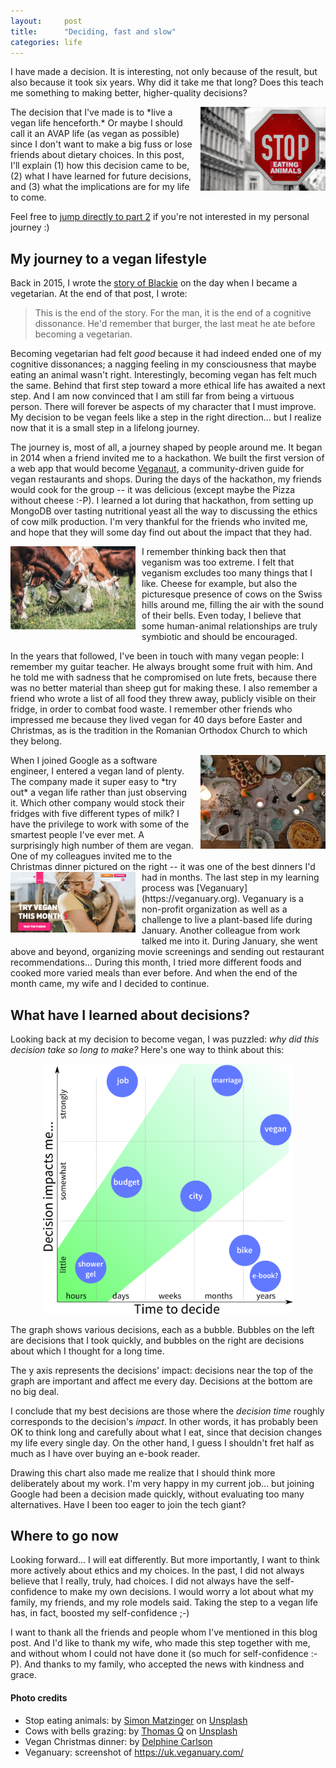 ```yaml
---
layout:     post
title:      "Deciding, fast and slow"
categories: life
---
```


I have made a decision. It is interesting, not only because of the result, but
also because it took six years. Why did it take me that long? Does this teach me
something to making better, higher-quality decisions?

<img src="/assets/pictures/thingking_fast_and_slow/simon-matzinger-stop-eating-animals.jpg" alt="Stop eating animals" class="right">
The decision that I've made is to *live a vegan life henceforth.* Or maybe I
should call it an AVAP life (as vegan as possible) since I don't want to make a
big fuss or lose friends about dietary choices. In this post, I'll explain (1)
how this decision came to be, (2) what I have learned for future decisions, and
(3) what the implications are for my life to come.

Feel free to [jump directly to part 2](#what-have-i-learned-about-decisions) if
you're not interested in my personal journey :)

## My journey to a vegan lifestyle

Back in 2015, I wrote the [story of Blackie](/travel/2015/07/24/blackie.html) on
the day when I became a vegetarian. At the end of that post, I wrote:

> This is the end of the story. For the man, it is the end of a cognitive
> dissonance. He'd remember that burger, the last meat he ate before becoming a
> vegetarian.

Becoming vegetarian had felt *good* because it had indeed ended one of my
cognitive dissonances; a nagging feeling in my consciousness that maybe eating
an animal wasn't right. Interestingly, becoming vegan has felt much the same.
Behind that first step toward a more ethical life has awaited a next step. And
I am now convinced that I am still far from being a virtuous person. There will
forever be aspects of my character that I must improve. My decision to be vegan
feels like a step in the right direction... but I realize now that it is a small
step in a lifelong journey.

The journey is, most of all, a journey shaped by people around me. It began in
2014 when a friend invited me to a hackathon. We built the first version of a
web app that would become [Veganaut](https://veganaut.net/), a community-driven
guide for vegan restaurants and shops. During the days of the hackathon, my
friends would cook for the group -- it was delicious (except maybe the Pizza
without cheese :-P). I learned a lot during that hackathon, from setting up
MongoDB over tasting nutritional yeast all the way to discussing the ethics of
cow milk production. I'm very thankful for the friends who invited me, and hope
that they will some day find out about the impact that they had.

<img src="/assets/pictures/thingking_fast_and_slow/thomas-q-cows-grazing.jpg" alt="Cows with bells, grazing" class="left">
I remember thinking back then that veganism was too extreme. I felt that
veganism excludes too many things that I like. Cheese for example, but also the
picturesque presence of cows on the Swiss hills around me, filling the air with
the sound of their bells. Even today, I believe that some human-animal
relationships are truly symbiotic and should be encouraged.

In the years that followed, I've been in touch with many vegan people: I
remember my guitar teacher. He always brought some fruit with him. And he told
me with sadness that he compromised on lute frets, because there was no better
material than sheep gut for making these. I also remember a friend who wrote a
list of all food they threw away, publicly visible on their fridge, in order to
combat food waste. I remember other friends who impressed me because they lived
vegan for 40 days before Easter and Christmas, as is the tradition in the
Romanian Orthodox Church to which they belong.

<img src="/assets/pictures/thingking_fast_and_slow/christmas-dinner.jpg" alt="Amazing vegan Christmas dinner" class="right">
When I joined Google as a software engineer, I entered a vegan land of plenty.
The company made it super easy to *try out* a vegan life rather than just
observing it. Which other company would stock their fridges with five different
types of milk? I have the privilege to work with some of the smartest people
I've ever met. A surprisingly high number of them are vegan. One of my
colleagues invited me to the Christmas dinner pictured on the right -- it was
one of the best dinners I'd had in months.

<img src="/assets/pictures/thingking_fast_and_slow/veganuary.jpg" alt="Veganuary website screenshot" class="left">
The last step in my learning process was [Veganuary](https://veganuary.org).
Veganuary is a non-profit organization as well as a challenge to live a
plant-based life during January. Another colleague from work talked me into it.
During January, she went above and beyond, organizing movie screenings and
sending out restaurant recommendations... During this month, I tried more
different foods and cooked more varied meals than ever before. And when the end
of the month came, my wife and I decided to continue.

## What have I learned about decisions?

Looking back at my decision to become vegan, I was puzzled: *why did this
decision take so long to make?* Here's one way to think about this:

<p style="text-align: center;">
  <img src="/assets/pictures/thingking_fast_and_slow/decision-impact-vs-time.png"
       style="width: 400px; max-width: 100%"
       alt="Decisions, shown as bubble chart of impact vs decision time">
</p>

The graph shows various decisions, each as a bubble. Bubbles on the left are
decisions that I took quickly, and bubbles on the right are decisions about
which I thought for a long time.

The y axis represents the decisions' impact: decisions near the top of the graph
are important and affect me every day. Decisions at the bottom are no big deal.

I conclude that my best decisions are those where the *decision time* roughly
corresponds to the decision's *impact*. In other words, it has probably been OK
to think long and carefully about what I eat, since that decision changes my
life every single day. On the other hand, I guess I shouldn't fret half as much
as I have over buying an e-book reader.

Drawing this chart also made me realize that I should think more deliberately
about my work. I'm very happy in my current job... but joining Google had been a
decision made quickly, without evaluating too many alternatives. Have I been too
eager to join the tech giant?

## Where to go now

Looking forward... I will eat differently. But more importantly, I want to think
more actively about ethics and my choices. In the past, I did not always believe
that I really, truly, had choices. I did not always have the self-confidence to
make my own decisions. I would worry a lot about what my family, my friends, and
my role models said. Taking the step to a vegan life has, in fact, boosted my
self-confidence ;-)

I want to thank all the friends and people whom I've mentioned in this blog
post. And I'd like to thank my wife, who made this step together with me, and
without whom I could not have done it (so much for self-confidence :-P). And
thanks to my family, who accepted the news with kindness and grace.

#### Photo credits

*   Stop eating animals: by [Simon Matzinger](https://unsplash.com/@8moments) on
    [Unsplash](https://unsplash.com/collections/9546303/go-vegan)
*   Cows with bells grazing: by [Thomas Q](https://unsplash.com/@thomasq) on
    [Unsplash](https://unsplash.com/photos/xZ07O0-yG1g)
*   Vegan Christmas dinner: by
    [Delphine Carlson](https://twitter.com/delphairie)
*   Veganuary: screenshot of <https://uk.veganuary.com/>

<style>
img.left {
  width: 200px;
  float: left;
  margin: 0 10px 10px 0;
}
img.right {
  width: 200px;
  float: right;
  margin: 0 0 10px 10px;
}
</style>
